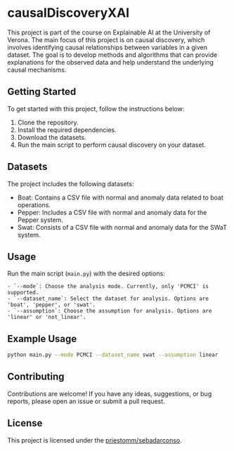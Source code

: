 # causalDiscoveryXAI

This project is part of the course on Explainable AI at the University of Verona. The main focus of this project is on causal discovery, which involves identifying causal relationships between variables in a given dataset. The goal is to develop methods and algorithms that can provide explanations for the observed data and help understand the underlying causal mechanisms.

## Getting Started

To get started with this project, follow the instructions below:

1. Clone the repository.
2. Install the required dependencies.
3. Download the datasets.
4. Run the main script to perform causal discovery on your dataset.

## Datasets

The project includes the following datasets:

- Boat: Contains a CSV file with normal and anomaly data related to boat operations.
- Pepper: Includes a CSV file with normal and anomaly data for the Pepper system.
- Swat: Consists of a CSV file with normal and anomaly data for the SWaT system.

## Usage
Run the main script (`main.py`) with the desired options:

    - `--mode`: Choose the analysis mode. Currently, only 'PCMCI' is supported.
    - `--dataset_name`: Select the dataset for analysis. Options are 'boat', 'pepper', or 'swat'.
    - `--assumption`: Choose the assumption for analysis. Options are 'linear' or 'not_linear'.

## Example Usage

```bash
python main.py --mode PCMCI --dataset_name swat --assumption linear
```

## Contributing

Contributions are welcome! If you have any ideas, suggestions, or bug reports, please open an issue or submit a pull request.

## License

This project is licensed under the [priestomm/sebadarconso](LICENSE).



